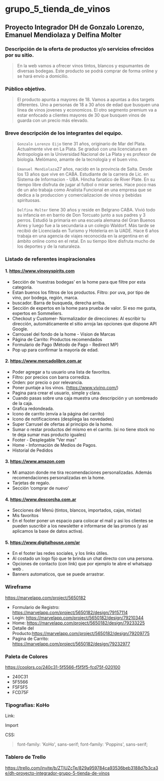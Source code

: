 # grupo_5_tienda_de_vinos
## Proyecto Integrador DH de  Gonzalo Lorenzo, Emanuel Mendiolaza y Delfina Molter

### Descripción de la oferta de productos y/o servicios ofrecidos por su sitio.

>En la web vamos a ofrecer vinos tintos, blancos y espumantes de diversas bodegas. Este producto se podrá comprar de forma online y se hará envío a domicilio.

### Público objetivo. 

>El producto apunta a mayores de 18. Vamos a apuntas a dos targets diferentes.
Uno a personas de 18 a 30 años de edad que busquen una linea de vinos jovenes y economicos. El otro segmento premium va a estar enfocado a clientes mayores de 30 que busquen vinos de guarda con un precio más elevado.

### Breve descripción de los integrantes del equipo.

> `Gonzalo Lorenzo Eijo` tiene 31 años, originario de Mar del Plata. Actualmente vive en La Plata. Se graduó con una licenciatura en Antropología en la Universidad Nacional de La Plata y es profesor de biología. Melómano, amante de la tecnología y el buen vino.

> `Emanuel Mendiolaza`27 años, nacido en la provincia de Salta. Desde los 13 años que vive en CABA. Estudiante de la carrera de Lic. en Sistema de Informacion - UBA. Hincha fanatico de River Plate. En su tiempo libre disfruta de jugar al futbol o mirar series. Hace poco mas de un año trabaja como Analista Funcional en una empresa que se dedica a la produccion y comercializacion de vinos y bebidas spirituosas.

> `Delfina Molter` tiene 30 años y reside en Belgrano CABA. Vivió todo su infancia en en barrio de Don Torcuato junto a sus padres y 3 perros. Estudió la primaria en una escuela alemana del Gran Buenos Aires y luego fue a la secundaria a un colegio Waldorf. Más tarde se recibió de Licenciada en Turismo y Hotelería en la UADE. Hace 6 años trabaja en una agencia de viajes reconocida en la argentina en el ámbito online como en el retal. En su tiempo libre disfruta mucho de los deportes y de la naturaleza.

### Listado de referentes inspiracionales

####  1. https://www.vinosyspirits.com 

- Sección de ‘nuestras bodegas’ en la home para que filtre por esta categoría.
- Estan buenos los filtros de los productos. Filtro: por uva, por tipo de vino, por bodega, región, marca.
- buscador. Barra de busqueda, derecha arriba.
- Sección de expertos en la home  para prueba de valor. Si eso me gusta, expertos en Sommeliers. 
- Checkout y Customer- Normalizador de direcciones: Al escribir tu dirección, automáticamente el sitio arroja las opciones que dispone API Google. 
- Carrousel del fondo de la home - Vision de Marcas
- Página de Carrito: Productos recomendados
- Formulario de Pago (Método de Pago - Redirect MP) 
- Pop up para confirmar la mayoría de edad.


#### 2. https://www.mercadolibre.com.ar
- Poder agregar a tu usuario una lista de favoritos.
- Filtro: por precios con barra corrediza.
- Orden: por precio o por relevancia.
- Poner puntaje a los vinos. (https://www.vivino.com/)
- Pagina para crear el usuario, simple y clara.
- Cuando pasas sobre una caja muestra una descripción y un sombreado de la caja.
- Grafica redondeada.
- Icono de carrito (envía a la página del carrito)
- Icono de notificaciones (despliega las novedades)
- Super Carrusel de ofertas al principio de la home.
- Sumar o restar productos del mismo en el carrito. (si no tiene stock no te deja sumar mas producto iguales)
- Footer - Desplegable “Ver mas”
- Home - Información de Medios de Pagos.
- Historial de Pedidos

#### 3. https://www.amazon.com
- Mi amazon donde me tira recomendaciones personalizadas. Además recomendaciones personalizadas en la home.
- Tarjetas de regalo.
- Sección ‘comprar de nuevo’

#### 4. https://www.descorcha.com.ar

- Secciones del Menú (tintos, blancos, importados, cajas, mixtas)
- Mis favoritos 
- En el footer poner un espacio para colocar el mail y así los clientes se pueden suscribir a los newsletter e informarse de las promos (y así aplicamos la base de datos activa).

#### 5. https://www.digitalhouse.com/ar
- En el footer las redes sociales, y los links útiles.
- Al costado un logo fijo que te brinda un chat directo con una persona.
- Opciones de contacto (con link) que por ejemplo te abre el whatsapp web .
- Banners automaticos, que se puede arrastrar.

### Wireframe
https://marvelapp.com/project/5650182
- Formulario de Registro: https://marvelapp.com/project/5650182/design/79157114
- Login: https://marvelapp.com/project/5650182/design/79210344
- Home: https://marvelapp.com/project/5650182/design/79233225
- Detalle del Producto:https://marvelapp.com/project/5650182/design/79209775
- Pagina de Carrito: https://marvelapp.com/project/5650182/design/79232977

### Paleta de Colores
https://coolors.co/240c31-5f5566-f5f5f5-fcd75f-020100
- 240C31
- 5F5566
- F5F5F5
- FCD75F

### Tipografias: KoHo

Link:
><link rel="preconnect" href="https://fonts.gstatic.com">
><link href="https://fonts.googleapis.com/css2?>family=KoHo:ital,wght@0,200;0,300;0,400;0,500;0,600;0,700;1,200;1,300;1,400;1,500;1,600;1,700&family=Poppins:ital,wght@0,100;0,200;0,300;0,400;0,500;0,600;1,100;1,200;1,300;1,400;1,500;1,600&display=swap" rel="stylesheet">

Import
><style>
>@import url('https://fonts.googleapis.com/css2?>family=KoHo:ital,wght@0,200;0,300;0,400;0,500;0,600;0,700;1,200;1,300;1,400;1,500;1,600;1,700&family=Poppins:ital,wght@0,100;0,200;0,300;0,400;0,500;0,600;1,100;1,200;1,300;1,400;1,500;1,600&display=swap');
></style>


CSS:
>font-family: 'KoHo', sans-serif;
>font-family: 'Poppins', sans-serif;

### Tablero de Trello
https://trello.com/invite/b/ZTIUZcTe/829a959784ca93536beb3188d7b3ca3e/dh-proyecto-integrador-grupo-5-tienda-de-vinos



